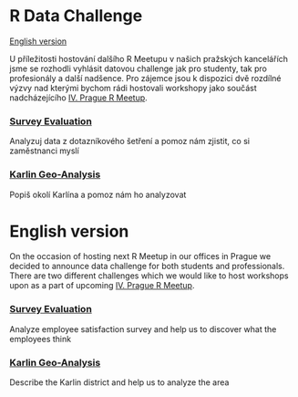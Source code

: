 # R Data Challenge

[English version](#english-version)

U příležitosti hostování dalšího R Meetupu v našich pražských kancelářích jsme se rozhodli vyhlásit datovou challenge jak pro studenty, tak pro profesionály a další nadšence. Pro zájemce jsou k dispozici dvě rozdílné výzvy nad kterými bychom rádi hostovali workshopy jako součást nadcházejícího [IV. Prague R Meetup](http://www.meetup.com/Prague-R-Meetup-Group/events/230654534/).

### [Survey Evaluation](https://github.com/KPMG-CZ/R-Data-Challenge/tree/master/Survey_Evaluation)

Analyzuj data z dotazníkového šetření a pomoz nám zjistit, co si zaměstnanci myslí 

### [Karlin Geo-Analysis](https://github.com/KPMG-CZ/R-Data-Challenge/tree/master/Karlin_Geo_Analysis)

Popiš okolí Karlína a pomoz nám ho analyzovat

# English version

On the occasion of hosting next R Meetup in our offices in Prague we decided to announce data challenge for both students and professionals. There are two different challenges which we would like to host workshops upon as a part of upcoming [IV. Prague R Meetup](http://www.meetup.com/Prague-R-Meetup-Group/events/230654534/).

### [Survey Evaluation](https://github.com/KPMG-CZ/R-Data-Challenge/tree/master/Survey_Evaluation)

Analyze employee satisfaction survey and help us to discover what the employees think

### [Karlin Geo-Analysis](https://github.com/KPMG-CZ/R-Data-Challenge/tree/master/Karlin_Geo_Analysis)

Describe the Karlin district and help us to analyze the area
